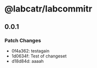 # @labcatr/labcommitr

## 0.0.1

### Patch Changes

- 0f4a362: testagain
- 1d0634f: Test of changeset
- d18d84d: aaaah
